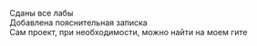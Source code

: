 Сданы все лабы<br />
Добавлена пояснительная записка<br />
Сам проект, при необходимости, можно найти на моем гите
